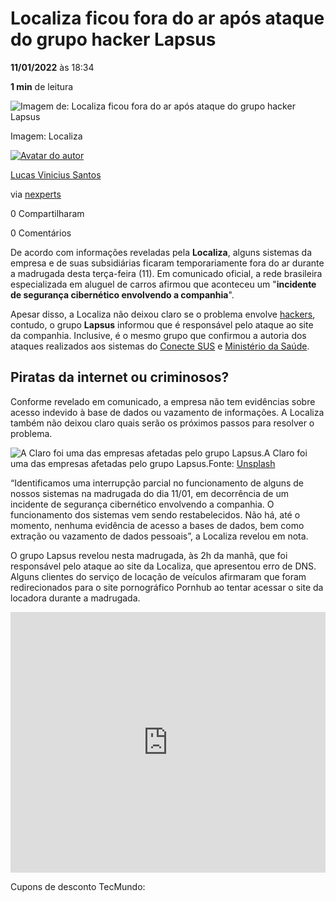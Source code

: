 # Localiza ficou fora do ar após ataque do grupo hacker Lapsus

**11/01/2022** às 18:34

**1 min** de leitura

![Imagem de: Localiza ficou fora do ar após ataque do grupo hacker Lapsus](https://tm.ibxk.com.br/2022/01/11/11174405039515.jpg?ims=1120x420)

Imagem: Localiza

[![Avatar do autor](https://www.tecmundo.com.br/desktop/assets/static/avatar-editor.svg)](https://www.tecmundo.com.br/autor/1261-lucas-vinicius-santos)

[Lucas Vinicius Santos](https://www.tecmundo.com.br/autor/1261-lucas-vinicius-santos)

via [nexperts](https://nexperts.co/)

0 Compartilharam

0 Comentários

De acordo com informações reveladas pela **Localiza**, alguns sistemas da empresa e de suas subsidiárias ficaram temporariamente fora do ar durante a madrugada desta terça-feira (11). Em comunicado oficial, a rede brasileira especializada em aluguel de carros afirmou que aconteceu um "**incidente de segurança cibernético envolvendo a companhia**".

Apesar disso, a Localiza não deixou claro se o problema envolve [hackers](https://www.tecmundo.com.br/seguranca/230232-microsoft-bloqueia-42-sites-usados-grupo-hackers-chineses.htm), contudo, o grupo **Lapsus** informou que é responsável pelo ataque ao site da companhia. Inclusive, é o mesmo grupo que confirmou a autoria dos ataques realizados aos sistemas do [Conecte SUS](https://www.tecmundo.com.br/seguranca/230354-ministerio-saude-recupera-dados-vacinacao-ataque-hacker.htm) e [Ministério da Saúde](https://www.tecmundo.com.br/mercado/231735-ministerio-saude-diz-sistemas-reintegrados.htm).

## Piratas da internet ou criminosos?

Conforme revelado em comunicado, a empresa não tem evidências sobre acesso indevido à base de dados ou vazamento de informações. A Localiza também não deixou claro quais serão os próximos passos para resolver o problema.



<iframe loading="eager" name="seedtag_creative" title="seedtag_creative_67608504192" sandbox="allow-scripts allow-same-origin allow-popups allow-forms allow-top-navigation allow-top-navigation-by-user-activation allow-popups-to-escape-sandbox" frameborder="0" scrolling="no" class="important-styled f15u4dl3" allowtransparency="allowtransparency" style="box-sizing: border-box; width: 120px; display: block; margin: initial; border: 0px; max-width: none; background: none; border-radius: initial; bottom: initial; color: initial; float: none; height: 600px; left: 0px; max-height: none; min-height: 0px; min-width: 0px; outline: initial; overflow: hidden; padding: 0px; position: absolute; right: initial; top: 0px; visibility: visible; z-index: 1;"></iframe>



![A Claro foi uma das empresas afetadas pelo grupo Lapsus.](https://img.ibxk.com.br/2022/01/11/11174820135517.jpg?ims=328x)A Claro foi uma das empresas afetadas pelo grupo Lapsus.Fonte: [ Unsplash ](https://unsplash.com/photos/iar-afB0QQw)



“Identificamos uma interrupção parcial no funcionamento de alguns de nossos sistemas na madrugada do dia 11/01, em decorrência de um incidente de segurança cibernético envolvendo a companhia. O funcionamento dos sistemas vem sendo restabelecidos. Não há, até o momento, nenhuma evidência de acesso a bases de dados, bem como extração ou vazamento de dados pessoais”, a Localiza revelou em nota.

O grupo Lapsus revelou nesta madrugada, às 2h da manhã, que foi responsável pelo ataque ao site da Localiza, que apresentou erro de DNS. Alguns clientes do serviço de locação de veículos afirmaram que foram redirecionados para o site pornográfico Pornhub ao tentar acessar o site da locadora durante a madrugada.

<iframe id="twitter-widget-0" scrolling="no" frameborder="0" allowtransparency="true" allowfullscreen="true" class="" title="Twitter Tweet" src="https://platform.twitter.com/embed/Tweet.html?dnt=false&amp;embedId=twitter-widget-0&amp;features=eyJ0ZndfZXhwZXJpbWVudHNfY29va2llX2V4cGlyYXRpb24iOnsiYnVja2V0IjoxMjA5NjAwLCJ2ZXJzaW9uIjpudWxsfSwidGZ3X2hvcml6b25fdHdlZXRfZW1iZWRfOTU1NSI6eyJidWNrZXQiOiJodGUiLCJ2ZXJzaW9uIjpudWxsfSwidGZ3X3NwYWNlX2NhcmQiOnsiYnVja2V0Ijoib2ZmIiwidmVyc2lvbiI6bnVsbH19&amp;frame=false&amp;hideCard=false&amp;hideThread=false&amp;id=1480781403637882882&amp;lang=pt&amp;origin=https%3A%2F%2Fwww.tecmundo.com.br%2Fseguranca%2F231812-localiza-fora-ar-ataque-do-grupo-hacker-lapsus.htm&amp;sessionId=d146fbade9d67f5f8da0c124e5cc343ef832ce0b&amp;siteScreenName=Tec_Mundo&amp;theme=light&amp;widgetsVersion=2582c61%3A1645036219416&amp;width=550px" data-tweet-id="1480781403637882882" style="box-sizing: border-box; width: 532px; display: block; margin-left: auto !important; margin-right: auto !important; border: 0px; max-width: 100%; position: static; visibility: visible; height: 417px; flex-grow: 1;"></iframe>

Cupons de desconto TecMundo: